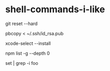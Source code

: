 # shell-commands-i-like
git reset --hard

pbcopy < ~/.ssh/id_rsa.pub

xcode-select --install

npm list -g --depth 0

set | grep -i foo
